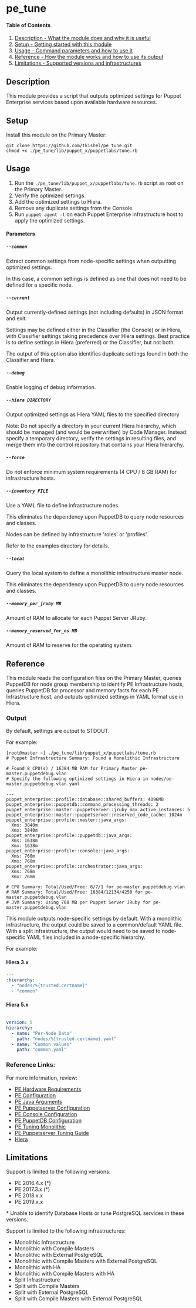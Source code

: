 # pe_tune

#### Table of Contents

1. [Description - What the module does and why it is useful](#description)
1. [Setup - Getting started with this module](#setup)
1. [Usage - Command parameters and how to use it](#usage)
1. [Reference - How the module works and how to use its output](#reference)
1. [Limitations - Supported versions and infrastructures](#limitations)

## Description

This module provides a script that outputs optimized settings for Puppet Enterprise services based upon available hardware resources.

## Setup

Install this module on the Primary Master:

```shell
git clone https://github.com/tkishel/pe_tune.git
chmod +x ./pe_tune/lib/puppet_x/puppetlabs/tune.rb
```

## Usage

1. Run the `./pe_tune/lib/puppet_x/puppetlabs/tune.rb` script as root on the Primary Master.
1. Verify the optimized settings.
1. Add the optimized settings to Hiera.
1. Remove any duplicate settings from the Console.
1. Run `puppet agent -t` on each Puppet Enterprise infrastructure host to apply the optimized settings.

#### Parameters

##### `--common`

Extract common settings from node-specific settings when outputting optimized settings.

In this case, a common settings is defined as one that does not need to be defined for a specific node.

##### `--current`

Output currently-defined settings (not including defaults) in JSON format and exit.

Settings may be defined either in the Classifier (the Console) or in Hiera, with Classifier settings taking precedence over Hiera settings. Best practice is to define settings in Hiera (preferred) or the Classifier, but not both.

The output of this option also identifies duplicate settings found in both the Classifier and Hiera.

##### `--debug`

Enable logging of debug information.

##### `--hiera DIRECTORY`

Output optimized settings as Hiera YAML files to the specified directory

Note: Do not specify a directory in your current Hiera hierarchy, which should be managed (and would be overwritten) by Code Manager. Instead: specify a temporary directory, verify the settings in resulting files, and merge them into the control repository that contains your Hiera hierarchy.

##### `--force`

Do not enforce minimum system requirements (4 CPU / 8 GB RAM) for infrastructure hosts.

##### `--inventory FILE`

Use a YAML file to define infrastructure nodes.

This eliminates the dependency upon PuppetDB to query node resources and classes.

Nodes can be defined by infrastructure 'roles' or 'profiles'.

Refer to the examples directory for details.

##### `--local`

Query the local system to define a monolithic infrastructure master node.

This eliminates the dependency upon PuppetDB to query node resources and classes.

##### `--memory_per_jruby MB`

Amount of RAM to allocate for each Puppet Server JRuby.

##### `--memory_reserved_for_os MB`

Amount of RAM to reserve for the operating system.

## Reference

This module reads the configuration files on the Primary Master, queries PuppetDB for node group membership to identify PE Infrastructure hosts, queries PuppetDB for processor and memory facts for each PE Infrastructure host, and outputs optimized settings in YAML format use in Hiera.

### Output

By default, settings are output to STDOUT.

For example:

```shell
[root@master ~] ./pe_tune/lib/puppet_x/puppetlabs/tune.rb
# Puppet Infrastructure Summary: Found a Monolithic Infrastructure

# Found 8 CPU(s) / 16384 MB RAM for Primary Master pe-master.puppetdebug.vlan
# Specify the following optimized settings in Hiera in nodes/pe-master.puppetdebug.vlan.yaml

---
puppet_enterprise::profile::database::shared_buffers: 4096MB
puppet_enterprise::puppetdb::command_processing_threads: 2
puppet_enterprise::master::puppetserver::jruby_max_active_instances: 5
puppet_enterprise::master::puppetserver::reserved_code_cache: 1024m
puppet_enterprise::profile::master::java_args:
  Xms: 3840m
  Xmx: 3840m
puppet_enterprise::profile::puppetdb::java_args:
  Xms: 1638m
  Xmx: 1638m
puppet_enterprise::profile::console::java_args:
  Xms: 768m
  Xmx: 768m
puppet_enterprise::profile::orchestrator::java_args:
  Xms: 768m
  Xmx: 768m

# CPU Summary: Total/Used/Free: 8/7/1 for pe-master.puppetdebug.vlan
# RAM Summary: Total/Used/Free: 16384/12134/4250 for pe-master.puppetdebug.vlan
# JVM Summary: Using 768 MB per Puppet Server JRuby for pe-master.puppetdebug.vlan
```

This module outputs node-specific settings by default. With a monolithic infrastructure, the output could be saved to a common/default YAML file. With a split infrastructure, the output would need to be saved to node-specific YAML files included in a node-specific hierarchy.

For example:

#### Hiera 3.x

```yaml
---
:hierarchy:
  - "nodes/%{trusted.certname}"
  - "common"
```

#### Hiera 5.x

```yaml
---
version: 5
hierarchy:
  - name: "Per-Node Data"
    path: "nodes/%{trusted.certname}.yaml"
  - name: "Common values"
    path: "common.yaml"
```

### Reference Links:

For more information, review:

* [PE Hardware Requirements](https://puppet.com/docs/pe/latest/installing/hardware_requirements.html)
* [PE Configuration](https://puppet.com/docs/pe/latest/configuring/config_intro.html)
* [PE Java Arguments](https://puppet.com/docs/pe/latest/configuring/config_java_args.html)
* [PE Puppetserver Configuration](https://puppet.com/docs/pe/latest/configuring/config_puppetserver.html)
* [PE Console Configuration](https://puppet.com/docs/pe/latest/configuring/config_console.html)
* [PE PuppetDB Configuration](https://puppet.com/docs/pe/latest/configuring/config_puppetdb.html)
* [PE Tuning Monolithic](https://puppet.com/docs/pe/latest/configuring/tuning_monolithic.html)
* [PE Puppetserver Tuning Guide](https://puppet.com/docs/puppetserver/latest/tuning_guide.html)
* [Hiera](https://puppet.com/docs/puppet/latest/hiera_intro.html)

## Limitations

Support is limited to the following versions:

* PE 2016.4.x (\*)
* PE 2017.3.x (\*)
* PE 2018.x.x
* PE 2019.x.x

\* Unable to identify Database Hosts or tune PostgreSQL services in these versions.

Support is limited to the following infrastructures:

* Monolithic Infrastructure
* Monolithic with Compile Masters
* Monolithic with External PostgreSQL
* Monolithic with Compile Masters with External PostgreSQL
* Monolithic with HA
* Monolithic with Compile Masters with HA
* Split Infrastructure
* Split with Compile Masters
* Split with External PostgreSQL
* Split with Compile Masters with External PostgreSQL
